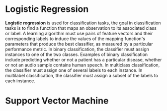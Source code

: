 # Logistic Regression


**Logistic regression** is used for classification
tasks, the goal in classification tasks is to find a function that maps an
observation to its associated class or label. A learning algorithm must use pairs of
feature vectors and their corresponding labels to induce the values of the mapping
function's parameters that produce the best classifier, as measured by a particular
performance metric. In binary classification, the classifier must assign instances to one
of the two classes. Examples of binary classification include predicting whether or not
a patient has a particular disease, whether or not an audio sample contains human
speech. In multiclass classification, the classifier must assign one
of several labels to each instance. In multilabel classification, the classifier must assign
a subset of the labels to each instance. 

# Support Vector Machine 

<!--**Support Vector Machine** 
